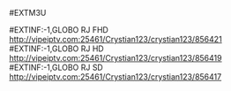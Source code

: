 #EXTM3U

#EXTINF:-1,GLOBO RJ FHD
http://vipeiptv.com:25461/Crystian123/crystian123/856421
#EXTINF:-1,GLOBO RJ HD
http://vipeiptv.com:25461/Crystian123/crystian123/856419
#EXTINF:-1,GLOBO RJ SD
http://vipeiptv.com:25461/Crystian123/crystian123/856417
